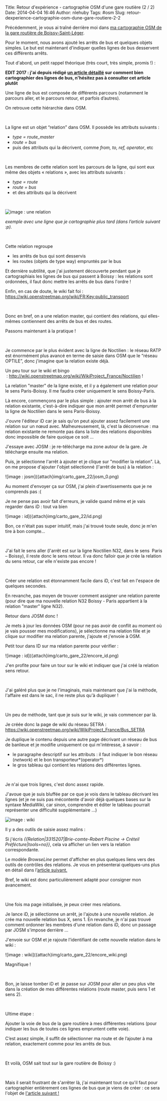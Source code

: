 Title: Retour d'expérience - cartographie OSM d'une gare routière (2 / 2)
Date: 2014-04-04 16:46
Author: nlehuby
Tags: #osm
Slug: retour-dexperience-cartographie-osm-dune-gare-routiere-2-2


Précédemment, je vous ai traîné derrière moi dans [ma cartographie OSM
de la gare routière de
Boissy-Saint-Léger]({filename}retour-dexperience-cartographie-osm-dune-gare-routiere-1-2.md).

</p>

Pour le moment, nous avons ajouté les arrêts de bus et quelques objets
simples. Le but est maintenant d'indiquer quelles lignes de bus
desservent ces différents arrêts.

</p>

Tout d'abord, un petit rappel théorique (très court, très simple, promis
!) :

**EDIT 2017 : j'ai depuis rédigé [un article détaillé]({filename}../20170528_bien_cartographier_les_bus.md) sur comment bien cartographier des lignes de bus, n'hésitez pas à consulter cet article plutôt**

</p>

Une ligne de bus est composée de différents parcours (notamment le
parcours aller, et le parcours retour, et parfois d’autres).

</p>

On retrouve cette hiérarchie dans OSM.

</p>

 

</p>

La ligne est un objet “relation” dans OSM. Il possède les attributs
suivants :

</p>

-   *type = route\_master*
-   *route = bus*
-   puis des attributs qui la décrivent, comme *from, to, ref,
    operator*, etc

</p>

 

</p>

Les membres de cette relation sont les parcours de la ligne, qui sont
eux même des objets « relations », avec les attributs suivants :

</p>

-   *type = route*
-   *route = bus*
-   et des attributs qui la décrivent

</p>

 

</p>


![image : une relation]({attach}img/carto_gare_22/relation.png)

</p>
</p>

<p>
<address>
exemple avec une ligne que je cartographie plus tard (dans l’article
suivant :p).
</address>
</p>

 

</p>

Cette relation regroupe

</p>

-   les arrêts de bus qui sont desservis
-   les routes (objets de type way) empruntés par le bus

</p>

Et dernière subtilité, que j'ai justement découverte pendant que je
cartographiais les lignes de bus qui passent à Boissy : les relations
sont ordonnées, il faut donc mettre les arrêts de bus dans l'ordre !

</p>

Enfin, en cas de doute, le wiki fait foi :
<https://wiki.openstreetmap.org/wiki/FR:Key:public_transport>

</p>

 

</p>

Donc en bref, on a une relation master, qui contient des relations, qui
elles-mêmes contiennent des arrêts de bus et des routes.

</p>

Passons maintenant à la pratique !

</p>

 

</p>

Je commence par le plus évident avec la ligne de Noctilien : le réseau
RATP est énormément plus avancé en terme de saisie dans OSM que le
“réseau OPTILE”, donc j'imagine que la relation existe déjà.

</p>

Un peu tour sur le wiki et bingo
 : <http://wiki.openstreetmap.org/wiki/WikiProject_France/Noctilien> !

</p>

La relation "master" de la ligne existe, et il y a également une
relation pour le sens Paris-Boissy. Il me faudra créer uniquement le
sens Boissy-Paris.

</p>

Là encore, commençons par le plus simple : ajouter mon arrêt de bus à la
relation existante, c'est-à-dire indiquer que mon arrêt permet
d'emprunter la ligne de Noctilien dans le sens Paris-Boissy.

</p>

J'ouvre l'éditeur iD car je sais qu'on peut ajouter assez facilement une
relation sur un nœud avec. Malheureusement, là, c'est la déconvenue : ma
relation existante ne remonte pas dans la liste des relations
disponibles donc impossible de faire quoique ce soit …

</p>

J'essaye avec JOSM : je re-télécharge ma zone autour de la gare. Je
télécharge ensuite ma relation.

</p>

Puis, je sélectionne l'arrêt à ajouter et je clique sur "modifier la
relation". Là, on me propose d'ajouter l'objet sélectionné (l'arrêt de
bus) à la relation :

</p>
![image : josm]({attach}img/carto_gare_22/josm_0.png)

Au moment d'envoyer ça sur OSM, j'ai plein d'avertissements que je ne
comprends pas :(
</p>
</p>

Je ne pense pas avoir fait d'erreurs, je valide quand même et je vais
regarder dans iD : tout va bien

</p>
![image : id]({attach}img/carto_gare_22/id.png)

</p>
</p>

Bon, ce n'était pas super intuitif, mais j'ai trouvé toute seule, donc
je m'en tire à bon compte...

</p>

 

</p>

J'ai fait le sens aller (l'arrêt est sur la ligne Noctilien N32, dans le
sens  Paris – Boissy), il reste donc le sens retour. Il va donc falloir
que je crée la relation du sens retour, car elle n'existe pas encore !

</p>

 

</p>

Créer une relation est étonnamment facile dans iD, c'est fait en
l'espace de quelques secondes.

</p>

En revanche, pas moyen de trouver comment assigner une relation parente
(pour dire que ma nouvelle relation N32 Boissy - Paris appartient à la
relation "master" ligne N32).

</p>

Retour dans JOSM donc !

</p>

Je mets à jour les données OSM (pour ne pas avoir de conflit au moment
où je vais pousser mes modifications), je sélectionne ma relation fille
et je clique sur modifier ma relation parente, j'ajoute et j'envoie à
OSM.

</p>

Petit tour dans ID sur ma relation parente pour vérifier :

</p>
![image : id]({attach}img/carto_gare_22/encore_id.png)


J'en profite pour faire un tour sur le wiki et indiquer que j'ai créé la
relation sens retour.
</p>
</p>

 

</p>

J'ai galéré plus que je ne l'imaginais, mais maintenant que j'ai la
méthode, l'affaire est dans le sac, il ne reste plus qu'à dupliquer !

</p>

 

</p>

Un peu de méthode, tant que je suis sur le wiki, je vais commencer par
là.

</p>

Je créée donc la page de wiki du réseau SETRA :
<https://wiki.openstreetmap.org/wiki/WikiProject_France/Bus_SETRA>

</p>

Je duplique le contenu depuis une autre page décrivant un réseau de bus
de banlieue et je modifie uniquement ce qui m'intéresse, à savoir :

</p>

-   le paragraphe descriptif sur les attributs : il faut indiquer le bon
    réseau (*network*) et le bon transporteur*(operator*)
-   le gros tableau qui contient les relations des différentes lignes.

</p>

 

</p>

Je n'ai que trois lignes, c'est donc assez rapide.

</p>

J'avoue que je suis bluffée par ce que je vois dans le tableau décrivant
les lignes (et je ne suis pas mécontente d'avoir déjà quelques bases sur
la syntaxe MediaWiki, car sinon, comprendre et éditer le tableau
pourrait représenter une difficulté supplémentaire ...)

</p>

![image : wiki]({attach}img/carto_gare_22/wiki.png)

</p>
</p>

Il y a des outils de saisie assez malins :

</p>

Si j'écris *{{Relation|3315207|Brie-comte-Robert Piscine → Créteil
Préfécture|tools=no}}*, cela va afficher un lien vers la relation
correspondante.

</p>

Le modèle *BrowseLine* permet d'afficher en plus quelques liens vers des
outils de contrôles des relations. Je vous en présenterai quelques-uns
plus en détail dans l’[article
suivant.]({filename}retour-dexperience-cartographie-osm-de-quelques-lignes-de-bus.md)

</p>

Bref, le wiki est donc particulièrement adapté pour consigner mon
avancement.

</p>

 

</p>

Une fois ma page initialisée, je peux créer mes relations.

</p>

Je lance iD, je sélectionne un arrêt, je l'ajoute à une nouvelle
relation. Je crée ma nouvelle relation bus X, sens 1. En revanche, je
n'ai pas trouvé comment ordonner les membres d'une relation dans iD,
donc un passage par JOSM s'impose derrière ...

</p>

J'envoie sur OSM et je rajoute l'identifiant de cette nouvelle relation
dans le wiki :

</p>
![image : wiki]({attach}img/carto_gare_22/encore_wiki.png)

</p>
</p>

Magnifique !

</p>

 

</p>

Bon, je laisse tomber iD et  je passe sur JOSM pour aller un peu plus
vite dans la création de mes différentes relations (route master, puis
sens 1 et sens 2).

</p>

 

</p>

Ultime étape :

</p>

Ajouter la voie de bus de la gare routière à mes différentes relations
(pour indiquer les bus de toutes ces lignes empruntent cette voie).

</p>

C’est assez simple, il suffit de sélectionner ma route et de l’ajouter à
ma relation, exactement comme pour les arrêts de bus.

</p>

 

</p>

Et voilà, OSM sait tout sur la gare routière de Boissy :)

</p>

 

</p>

Mais il serait frustrant de s'arrêter là, j'ai maintenant tout ce qu'il
faut pour cartographier entièrement ces lignes de bus que je viens de
créer : ce sera l'objet de [l'article suivant
!]({filename}retour-dexperience-cartographie-osm-de-quelques-lignes-de-bus.md)
